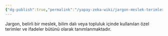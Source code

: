 ```yaml
---
{"dg-publish":true,"permalink":"/yapay-zeka-wiki/jargon-meslek-terimleri-oegrenmek-oenemlidir/"}
---
```


Jargon, belirli bir meslek, bilim dalı veya topluluk içinde kullanılan özel terimler ve ifadeler bütünü olarak tanımlanmaktadır.